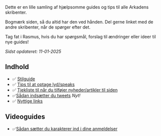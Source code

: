 Dette er en lille samling af hjælpsomme guides og tips til alle Arkadens skribenter.

Bogmærk siden, så du altid har den ved hånden. Del gerne linket med de andre skribenter, når de spørger efter det.

Tag fat i Rasmus, hvis du har spørgsmål, forslag til ændringer eller ideer til nye guides!

*Sidst opdateret: 11-01-2025*

## Indhold
* ✅ [Stilguide](stilguide.html) 
* ✅ [Tips til at optage lyd/speaks](optaglyd.html)
* ✅ [Tjekliste til når du tilføjer nyheder/artikler til siden](nyhedtjekliste.html)
* ✅[Sådan indsætter du tweets](twitterlinks.html) *Nyt!*
* ✅ [Nyttige links](nyttigelinks.html)

## Videoguides
- ✅[Sådan sætter du karakterer ind i dine anmeldelser](https://www.youtube.com/watch?v=l3yQLvOHv8o)


